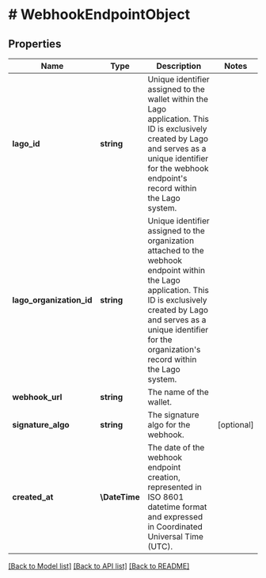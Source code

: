 # # WebhookEndpointObject

## Properties

Name | Type | Description | Notes
------------ | ------------- | ------------- | -------------
**lago_id** | **string** | Unique identifier assigned to the wallet within the Lago application. This ID is exclusively created by Lago and serves as a unique identifier for the webhook endpoint&#39;s record within the Lago system. |
**lago_organization_id** | **string** | Unique identifier assigned to the organization attached to the webhook endpoint within the Lago application. This ID is exclusively created by Lago and serves as a unique identifier for the organization&#39;s record within the Lago system. |
**webhook_url** | **string** | The name of the wallet. |
**signature_algo** | **string** | The signature algo for the webhook. | [optional]
**created_at** | **\DateTime** | The date of the webhook endpoint creation, represented in ISO 8601 datetime format and expressed in Coordinated Universal Time (UTC). |

[[Back to Model list]](../../README.md#models) [[Back to API list]](../../README.md#endpoints) [[Back to README]](../../README.md)
